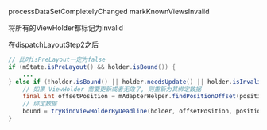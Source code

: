 processDataSetCompletelyChanged
markKnownViewsInvalid

将所有的ViewHolder都标记为invalid

在dispatchLayoutStep2之后

```java
// 此时isPreLayout一定为false
if (mState.isPreLayout() && holder.isBound()) {
    ...
} else if (!holder.isBound() || holder.needsUpdate() || holder.isInvalid()) {
    // 如果 ViewHolder 需要更新或者无效了, 则重新为其绑定数据
    final int offsetPosition = mAdapterHelper.findPositionOffset(position);
    // 绑定数据
    bound = tryBindViewHolderByDeadline(holder, offsetPosition, position, deadlineNs);
}
```
